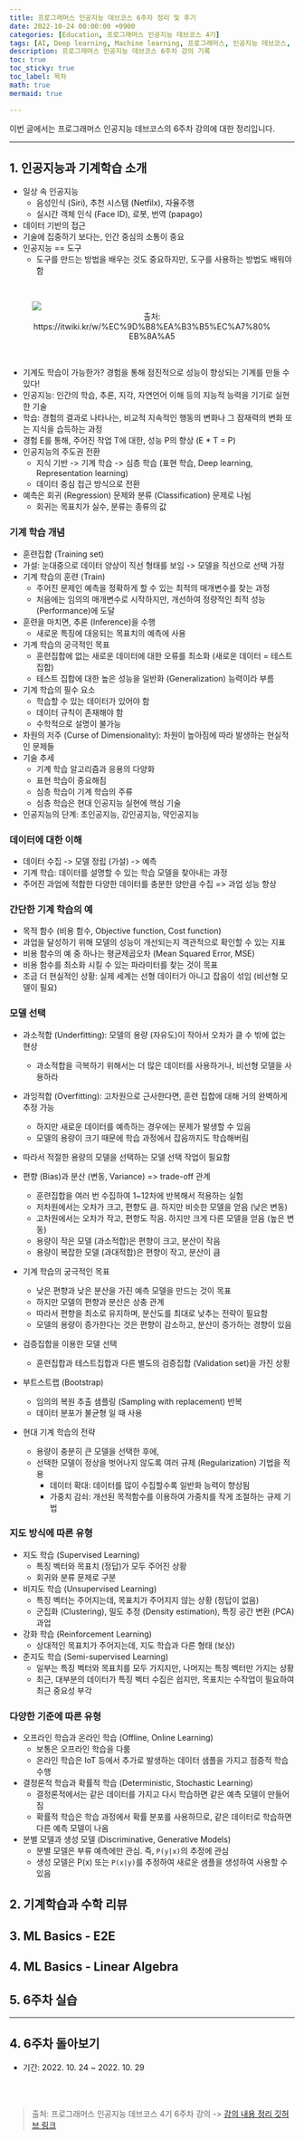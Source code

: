 ```yaml
---
title: 프로그래머스 인공지능 데브코스 6주차 정리 및 후기
date: 2022-10-24 00:00:00 +0900
categories: [Education, 프로그래머스 인공지능 데브코스 4기]
tags: [AI, Deep learning, Machine learning, 프로그래머스, 인공지능 데브코스, K-digital training]
description: 프로그래머스 인공지능 데브코스 6주차 강의 기록
toc: true
toc_sticky: true
toc_label: 목차
math: true
mermaid: true

---
```


이번 글에서는 프로그래머스 인공지능 데브코스의 6주차 강의에 대한 정리입니다. <br/>

---

## 1. 인공지능과 기계학습 소개

- 일상 속 인공지능
  - 음성인식 (Siri), 추천 시스템 (Netfilx), 자율주행
  - 실시간 객체 인식 (Face ID), 로봇, 번역 (papago)
- 데이터 기반의 접근
- 기술에 집중하기 보다는, 인간 중심의 소통이 중요
- 인공지능 == 도구
  - 도구를 만드는 방법을 배우는 것도 중요하지만, 도구를 사용하는 방법도 배워야 함

<br/>

<figure>
    <img src="https://itwiki.kr/images/0/0e/ABriefHistoryofAI.png">
    <figcaption align="center">출처: https://itwiki.kr/w/%EC%9D%B8%EA%B3%B5%EC%A7%80%EB%8A%A5</figcaption>
</figure>

<br/>

- 기계도 학습이 가능한가? 경험을 통해 점진적으로 성능이 향상되는 기계를 만들 수 있다!
- 인공지능: 인간의 학습, 추론, 지각, 자연언어 이해 등의 지능적 능력을 기기로 실현한 기술
- 학습: 경험의 결과로 나타나는, 비교적 지속적인 행동의 변화나 그 잠재력의 변화 또는 지식을 습득하는 과정
- 경험 E를 통해, 주어진 작업 T에 대한, 성능 P의 향상 (E * T = P)
- 인공지능의 주도권 전환
  - 지식 기반 -> 기계 학습 -> 심층 학습 (표현 학습, Deep learning, Representation learning)
  - 데이터 중심 접근 방식으로 전환
- 예측은 회귀 (Regression) 문제와 분류 (Classification) 문제로 나뉨
  - 회귀는 목표치가 실수, 분류는 종류의 값

### 기계 학습 개념
- 훈련집합 (Training set)
- 가설: 눈대중으로 데이터 양상이 직선 형태를 보임 -> 모델을 직선으로 선택 가정
- 기계 학습의 훈련 (Train)
  - 주어진 문제인 예측을 정확하게 할 수 있는 최적의 매개변수를 찾는 과정
  - 처음에는 임의의 매개변수로 시작하지만, 개선하여 정량적인 최적 성능 (Performance)에 도달
- 훈련을 마치면, 추론 (Inference)을 수행
  - 새로운 특징에 대응되는 목표치의 예측에 사용
- 기계 학습의 궁극적인 목표
  - 훈련집합에 없는 새로운 데이터에 대한 오류를 최소화 (새로운 데이터 = 테스트 집합)
  - 테스트 집합에 대한 높은 성능을 일반화 (Generalization) 능력이라 부름
- 기계 학습의 필수 요소
  - 학습할 수 있는 데이터가 있어야 함
  - 데이터 규칙이 존재해야 함
  - 수학적으로 설명이 불가능
- 차원의 저주 (Curse of Dimensionality): 차원이 높아짐에 따라 발생하는 현실적인 문제들
- 기술 추세
  - 기계 학습 알고리즘과 응용의 다양화
  - 표현 학습이 중요해짐
  - 심층 학습이 기계 학습의 주류
  - 심층 학습은 현대 인공지능 실현에 핵심 기술
- 인공지능의 단계: 초인공지능, 강인공지능, 약인공지능

### 데이터에 대한 이해
- 데이터 수집 -> 모델 정립 (가설) -> 예측
- 기계 학습: 데이터를 설명할 수 있는 학습 모델을 찾아내는 과정
- 주어진 과업에 적합한 다양한 데이터를 충분한 양만큼 수집 => 과업 성능 향상

### 간단한 기계 학습의 예
- 목적 함수 (비용 함수, Objective function, Cost function)
- 과업을 달성하기 위해 모델의 성능이 개선되는지 객관적으로 확인할 수 있는 지표
- 비용 함수의 예 중 하나는 평균제곱오차 (Mean Squared Error, MSE)
- 비용 함수를 최소화 시킬 수 있는 파라미터를 찾는 것이 목표
- 조금 더 현실적인 상황: 실제 세계는 선형 데이터가 아니고 잡음이 섞임 (비선형 모델이 필요)

### 모델 선택
- 과소적합 (Underfitting): 모델의 용량 (자유도)이 작아서 오차가 클 수 밖에 없는 현상
  - 과소적합을 극복하기 위해서는 더 많은 데이터를 사용하거나, 비선형 모델을 사용하라
- 과잉적합 (Overfitting): 고차원으로 근사한다면, 훈련 집합에 대해 거의 완벽하게 추정 가능
  - 하지만 새로운 데이터를 예측하는 경우에는 문제가 발생할 수 있음
  - 모델의 용량이 크기 때문에 학습 과정에서 잡음까지도 학습해버림
- 따라서 적절한 용량의 모델을 선택하는 모델 선택 작업이 필요함

- 편향 (Bias)과 분산 (변동, Variance) => trade-off 관계
  - 훈련집합을 여러 번 수집하여 1~12차에 반복해서 적용하는 실험
  - 저차원에서는 오차가 크고, 편향도 큼. 하지만 비슷한 모델을 얻음 (낮은 변동)
  - 고차원에서는 오차가 작고, 편향도 작음. 하지만 크게 다른 모델을 얻음 (높은 변동)
  - 용량이 작은 모델 (과소적합)은 편향이 크고, 분산이 작음
  - 용량이 복잡한 모델 (과대적합)은 편향이 작고, 분산이 큼
- 기계 학습의 궁극적인 목표
  - 낮은 편향과 낮은 분산을 가진 예측 모델을 만드는 것이 목표
  - 하지만 모델의 편향과 분산은 상충 관계
  - 따라서 편향을 최소로 유지하며, 분산도를 최대로 낮추는 전략이 필요함
  - 모델의 용량이 증가한다는 것은 편향이 감소하고, 분산이 증가하는 경향이 있음
- 검증집합을 이용한 모델 선택
  - 훈련집합과 테스트집합과 다른 별도의 검증집합 (Validation set)을 가진 상황
- 부트스트랩 (Bootstrap)
  - 임의의 복원 추출 샘플링 (Sampling with replacement) 반복
  - 데이터 분포가 불균형 일 때 사용
- 현대 기계 학습의 전략
  - 용량이 충분히 큰 모델을 선택한 후에,
  - 선택한 모델이 정상을 벗어나지 않도록 여러 규제 (Regularization) 기법을 적용
    - 데이터 확대: 데이터를 많이 수집할수록 일반화 능력이 향상됨
    - 가중치 감쇠: 개선된 목적함수를 이용하여 가중치를 작게 조절하는 규제 기법

### 지도 방식에 따른 유형
- 지도 학습 (Supervised Learning)
  - 특징 벡터와 목표치 (정답)가 모두 주어진 상황
  - 회귀와 분류 문제로 구분
- 비지도 학습 (Unsupervised Learning)
  - 특징 벡터는 주어지는데, 목표치가 주어지지 않는 상황 (정답이 없음)
  - 군집화 (Clustering), 밀도 추정 (Density estimation), 특징 공간 변환 (PCA) 과업 
- 강화 학습 (Reinforcement Learning)
  - 상대적인 목표치가 주어지는데, 지도 학습과 다른 형태 (보상)
- 준지도 학습 (Semi-supervised Learning)
  - 일부는 특징 벡터와 목표치를 모두 가지지만, 나머지는 특징 벡터만 가지는 상황
  - 최근, 대부분의 데이터가 특징 벡터 수집은 쉽지만, 목표치는 수작업이 필요하여 최근 중요성 부각

### 다양한 기준에 따른 유형
- 오프라인 학습과 온라인 학습 (Offline, Online Learning)
  - 보통은 오프라인 학습을 다룸
  - 온라인 학습은 IoT 등에서 추가로 발생하는 데이터 샘플을 가지고 점증적 학습 수행
- 결정론적 학습과 확률적 학습 (Deterministic, Stochastic Learning)
  - 결정론적에서는 같은 데이터를 가지고 다시 학습하면 같은 예측 모델이 만들어짐
  - 확률적 학습은 학습 과정에서 확률 분포를 사용하므로, 같은 데이터로 학습하면 다른 예측 모델이 나옴
- 분별 모델과 생성 모델 (Discriminative, Generative Models)
  - 분별 모델은 부류 예측에만 관심. 즉, `P(y|x)`의 추정에 관심
  - 생성 모델은 P(x) 또는 `P(x|y)`를 추정하여 새로운 샘플을 생성하여 사용할 수 있음

## 2. 기계학습과 수학 리뷰

## 3. ML Basics - E2E

## 4. ML Basics - Linear Algebra

## 5. 6주차 실습

---

## 4. 6주차 돌아보기

- 기간: 2022. 10. 24 ~ 2022. 10. 29



<br/>
<br/>

> 출처: 프로그래머스 인공지능 데브코스 4기 6주차 강의 -> [강의 내용 정리 깃허브 링크](https://github.com/Paul-scpark/AI-dev-course/tree/main/6%EC%A3%BC%EC%B0%A8)
